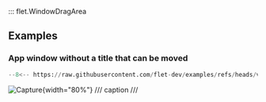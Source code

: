 ::: flet.WindowDragArea

## Examples

### App window without a title that can be moved


```python
--8<-- https://raw.githubusercontent.com/flet-dev/examples/refs/heads/v1-docs/python/controls/window-drag-area/no-frame-window.py
```

![Capture](){width="80%"}
/// caption
///
